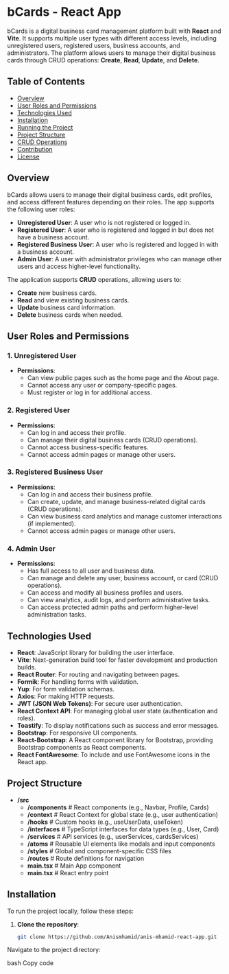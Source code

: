 # bCards - React App

bCards is a digital business card management platform built with **React** and **Vite**. It supports multiple user types with different access levels, including unregistered users, registered users, business accounts, and administrators. The platform allows users to manage their digital business cards through CRUD operations: **Create**, **Read**, **Update**, and **Delete**.

## Table of Contents

-   [Overview](#overview)
-   [User Roles and Permissions](#user-roles-and-permissions)
-   [Technologies Used](#technologies-used)
-   [Installation](#installation)
-   [Running the Project](#running-the-project)
-   [Project Structure](#project-structure)
-   [CRUD Operations](#crud-operations)
-   [Contribution](#contribution)
-   [License](#license)

## Overview

bCards allows users to manage their digital business cards, edit profiles, and access different features depending on their roles. The app supports the following user roles:

-   **Unregistered User**: A user who is not registered or logged in.
-   **Registered User**: A user who is registered and logged in but does not have a business account.
-   **Registered Business User**: A user who is registered and logged in with a business account.
-   **Admin User**: A user with administrator privileges who can manage other users and access higher-level functionality.

The application supports **CRUD** operations, allowing users to:

-   **Create** new business cards.
-   **Read** and view existing business cards.
-   **Update** business card information.
-   **Delete** business cards when needed.

## User Roles and Permissions

### 1. **Unregistered User**

-   **Permissions**:
    -   Can view public pages such as the home page and the About page.
    -   Cannot access any user or company-specific pages.
    -   Must register or log in for additional access.

### 2. **Registered User**

-   **Permissions**:
    -   Can log in and access their profile.
    -   Can manage their digital business cards (CRUD operations).
    -   Cannot access business-specific features.
    -   Cannot access admin pages or manage other users.

### 3. **Registered Business User**

-   **Permissions**:
    -   Can log in and access their business profile.
    -   Can create, update, and manage business-related digital cards (CRUD operations).
    -   Can view business card analytics and manage customer interactions (if implemented).
    -   Cannot access admin pages or manage other users.

### 4. **Admin User**

-   **Permissions**:
    -   Has full access to all user and business data.
    -   Can manage and delete any user, business account, or card (CRUD operations).
    -   Can access and modify all business profiles and users.
    -   Can view analytics, audit logs, and perform administrative tasks.
    -   Can access protected admin paths and perform higher-level administration tasks.

## Technologies Used
- **React**: JavaScript library for building the user interface.
- **Vite**: Next-generation build tool for faster development and production builds.
- **React Router**: For routing and navigating between pages.
- **Formik**: For handling forms with validation.
- **Yup**: For form validation schemas.
- **Axios**: For making HTTP requests.
- **JWT (JSON Web Tokens)**: For secure user authentication.
- **React Context API**: For managing global user state (authentication and roles).
- **Toastify**: To display notifications such as success and error messages.
- **Bootstrap**: For responsive UI components.
- **React-Bootstrap**: A React component library for Bootstrap, providing Bootstrap components as React components.
- **React FontAwesome**: To include and use FontAwesome icons in the React app.

## Project Structure

-   **/src**
    -   **/components** # React components (e.g., Navbar, Profile, Cards)
    -   **/context** # React Context for global state (e.g., user authentication)
    -   **/hooks** # Custom hooks (e.g., useUserData, useToken)
    -   **/interfaces** # TypeScript interfaces for data types (e.g., User, Card)
    -   **/services** # API services (e.g., userServices, cardsServices)
    -   **/atoms** # Reusable UI elements like modals and input components
    -   **/styles** # Global and component-specific CSS files
    -   **/routes** # Route definitions for navigation
    -   **main.tsx** # Main App component
    -   **main.tsx** # React entry point

## Installation

To run the project locally, follow these steps:

1. **Clone the repository**:
    ```bash
    git clone https://github.com/Anismhamid/anis-mhamid-react-app.git
    ```

Navigate to the project directory:

bash
Copy code
